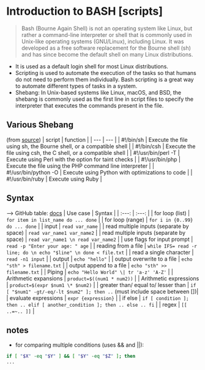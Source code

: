 # Introduction to BASH [scripts]

> Bash (Bourne Again Shell) is not an operating system like Linux, but rather a command-line interpreter or shell that is commonly used in Unix-like operating systems (GNU/Linux), including Linux. It was developed as a free software replacement for the Bourne shell (sh) and has since become the default shell on many Linux distributions.
- It is used as a default login shell for most Linux distributions.
- Scripting is used to automate the execution of the tasks so that humans do not need to perform them individually. Bash scripting is a great way to automate different types of tasks in a system.
- Shebang: In Unix-based systems like Linux, macOS, and BSD, the shebang is commonly used as the first line in script files to specify the interpreter that executes the commands present in the file.

## Various Shebang

(from [source](https://stackoverflow.com/questions/13872048/bash-script-what-does-bin-bash-mean))
| script | function |
| --- | --- |
| #!/bin/sh | Execute the file using sh, the Bourne shell, or a compatible shell |
| #!/bin/csh | Execute the file using csh, the C shell, or a compatible shell |
| #!/usr/bin/perl -T | Execute using Perl with the option for taint checks |
| #!/usr/bin/php | Execute the file using the PHP command line interpreter |
| #!/usr/bin/python -O | Execute using Python with optimizations to code |
| #!/usr/bin/ruby | Execute using Ruby |

## Syntax

--> GitHub table: [docs](https://docs.github.com/en/get-started/writing-on-github/working-with-advanced-formatting/organizing-information-with-tables)
| Use case | Syntax |
| :---: | :---: |
| for loop (list) | `for item in list_name do ... done` |
| for loop (range) | `for i in {0..99} do ... done` |
| input | `read var_name` |
| read multiple inputs (separate by space) | `read var_name1 var_name2` |
| read multiple inputs (separate by space) | `read var_name1 \n read var_name2` |
| use flags for input prompt | `read -p "Enter your age: " age` |
| reading from a file | `while IFS= read -r line; do \n echo "$line" \n done < file.txt` |
| read a single character | `read -n1 input` |
| output | `echo "hello"` |
| output overwrite to a file | `echo "sth" > filename.txt` |
| output append to a file | `echo "sth" >> filename.txt` |
| Piping | `echo "Hello World" \| tr 'a-z' 'A-Z'` |
| Arithmetic expansions | `product=$((num1 * num2))` |
| Arithmetic expressions | `product=$(expr $num1 \* $num2)` |
| greater than/ equal to/ lesser than | `if [ "$num1" -gt/-eq/-lt $num2" ]; then ..` (must include space between [])|
| evaluate expressions | `expr {expression}` |
| if else | ```if [ condition ]; then .. elif [ another_condition ]; then .. else .. fi``` |
| regex | `[[ ..=~.. ]]` |

## notes

- for comparing multiple conditions (uses && and ||):
```bash
if [ "$X" -eq "$Y" ] && [ "$Y" -eq "$Z" ]; then
...
```
